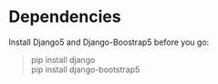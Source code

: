 # Dependencies

Install Django5 and Django-Boostrap5 before you go:
> pip install django\
> pip install django-bootstrap5
